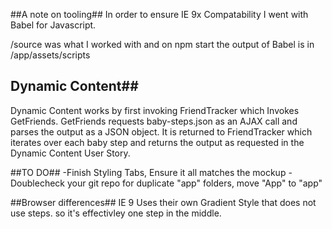 ##A note on tooling##
In order to ensure IE 9x Compatability I went with Babel for Javascript.

/source was what I worked with and on npm start the output of Babel is in /app/assets/scripts

## Dynamic Content##
Dynamic Content works by first invoking FriendTracker which Invokes GetFriends. 
GetFriends requests baby-steps.json as an AJAX call and parses the output as a JSON object.
It is returned to FriendTracker which iterates over each baby step and returns the output as requested in the Dynamic Content User Story.

##TO DO##
-Finish Styling Tabs, Ensure it all matches the mockup
-Doublecheck your git repo for duplicate "app" folders, move "App" to "app"

##Browser differences##
IE 9 Uses their own Gradient Style that does not use steps. so it's effectivley one step in the middle.